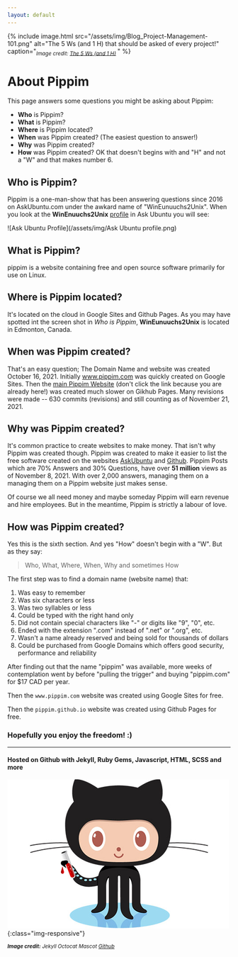 ```yaml
---
layout: default
---
```

{% include image.html src="/assets/img/Blog_Project-Management-101.png"
   alt="The 5 Ws (and 1 H) that should be asked of every project!"
   caption="<sub><em>Image credit: 
      <a href='https://www.workfront.com/blog/project-management-101-the-5-ws-and-1-h-that-should-be-asked-of-every-project'>The 5 Ws (and 1 H)</a>
   </em></sub>"
%}
# About Pippim

This page answers some questions you might be asking about Pippim:

- **Who** is Pippim?
- **What** is Pippim?
- **Where** is Pippim located?
- **When** was Pippim created? (The easiest question to answer!) 
- **Why** was Pippim created? 
- **How** was Pippim created? OK that doesn't begins with and "H" and not a "W" and that makes number 6.

## Who is Pippim?

Pippim is a one-man-show that has been answering questions since 2016 
on AskUbuntu.com under the awkard name of "WinEunuuchs2Unix". When you 
look at the **WinEnuuchs2Unix** 
[profile](https://askubuntu.com/users/307523/wineunuuchs2unix) in Ask
Ubuntu you will see:

![Ask Ubuntu Profile](/assets/img/Ask Ubuntu profile.png)

## What is Pippim?

pippim is a website containing free and open source software primarily for use on Linux.

## Where is Pippim located?

It's located on the cloud in Google Sites and Github Pages. As you may
have spotted int the screen shot in *Who is Pippim*, 
**WinEunuuchs2Unix** is located in Edmonton, Canada.

## When was Pippim created?

That's an easy question; The Domain Name and website was created October 16, 2021.
Initially www.pippim.com was quickly created on Google Sites. Then the
[main Pippim Website](pippim.github.io) (don't click the link because you are
already here!) was created much slower on Gikhub Pages. Many revisions were 
made -- 630 commits (revisions) and still counting as of November 21, 2021.

## Why was Pippim created?

It's common practice to create websites to make money. That isn't why Pippim 
was created though.
Pippim was created to make it easier to list the free software created on 
the websites [AskUbuntu](www.askubuntu.com) and [Github](www.github.com).
Pippim Posts which are 70% Answers and 30% Questions, have over **51 million** 
views as of November 8, 2021. With over 2,000 answers, managing them on 
a managing them on a Pippim website just makes sense.

Of course we all need money and maybe someday Pippim will earn revenue and
hire employees. But in the meantime, Pippim is strictly a labour of love.

## How was Pippim created?

Yes this is the sixth section. And yes "How" doesn't begin with a "W". But as they say:

> Who, What, Where, When, Why and sometimes How

The first step was to find a domain name (website name) that:

1. Was easy to remember
2. Was six characters or less
3. Was two syllables or less
4. Could be typed with the right hand only
5. Did not contain special characters like "-" or digits like "9", "0", etc.
6. Ended with the extension ".com" instead of ".net" or ".org", etc.
7. Wasn't a name already reserved and being sold for thousands of dollars
8. Could be purchased from Google Domains which offers good security, performance and reliability

After finding out that the name "pippim" was available, more weeks of contemplation 
went by before "pulling the trigger" and buying "pippim.com" for $17 CAD per year.

Then the `www.pippim.com` website was created using Google Sites for free.

Then the `pippim.github.io` website was created using Github Pages for free.

### Hopefully you enjoy the freedom! :)

---

#### Hosted on Github with Jekyll, Ruby Gems, Javascript, HTML, SCSS and more

![Jekyll Octocat Mascot](/assets/img/octojekyll-opt.jpg){:class="img-responsive"}

<sup><em>
   **Image credit:** Jekyll Octocat Mascot [Github](https://www.github.com)
</em></sup>
